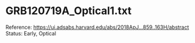 # GRB120719A_Optical1.txt

Reference: https://ui.adsabs.harvard.edu/abs/2018ApJ...859..163H/abstract
Status: Early, Optical